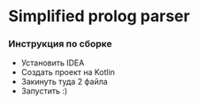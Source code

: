 # Simplified prolog parser

### Инструкция по сборке
- Установить IDEA
- Создать проект на Kotlin
- Закинуть туда 2 файла
- Запустить :)
